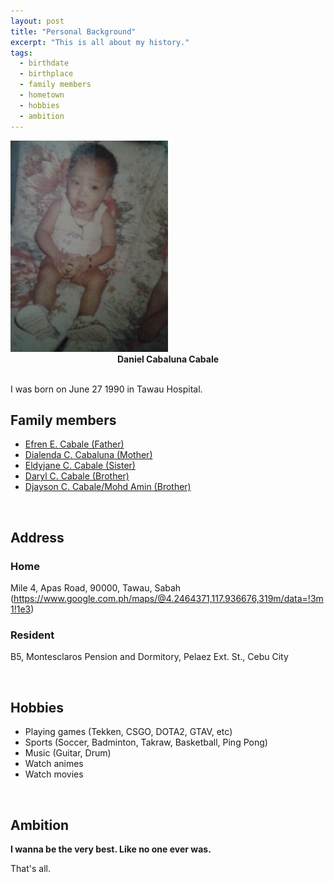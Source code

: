 ```yaml
---
layout: post
title: "Personal Background"
excerpt: "This is all about my history."
tags:
  - birthdate
  - birthplace
  - family members
  - hometown
  - hobbies
  - ambition
---
```


<img src="/images/baby.jpg" alt="Daniel Cabale" style="width: 50%; height: 50%;">

<center><b>Daniel Cabaluna Cabale</b></center><br>

I was born on June 27 1990 in Tawau Hospital.

## Family members
* <a href="facebook.com/efren.e.cabale">Efren E. Cabale (Father)</a>
* <a href="facebook.com/daylenne.cabaluna">Dialenda C. Cabaluna (Mother)</a>
* <a href="facebook.com/eldyjane.cabalunacabale">Eldyjane C. Cabale (Sister)</a>
* <a href="facebook.com/iori.ost">Daryl C. Cabale (Brother)</a>
* <a href="facebook.com/azman.c.young">Djayson C. Cabale/Mohd Amin (Brother)</a>

<br>

## Address
### Home
Mile 4, Apas Road, 90000, Tawau, Sabah (https://www.google.com.ph/maps/@4.2464371,117.936676,319m/data=!3m1!1e3)
### Resident
B5, Montesclaros Pension and Dormitory, Pelaez Ext. St., Cebu City


<br>

## Hobbies
* Playing games (Tekken, CSGO, DOTA2, GTAV, etc)
* Sports (Soccer, Badminton, Takraw, Basketball, Ping Pong)
* Music (Guitar, Drum)
* Watch animes
* Watch movies

<br>

## Ambition
<b>I wanna be the very best. Like no one ever was. </b>

That's all.


